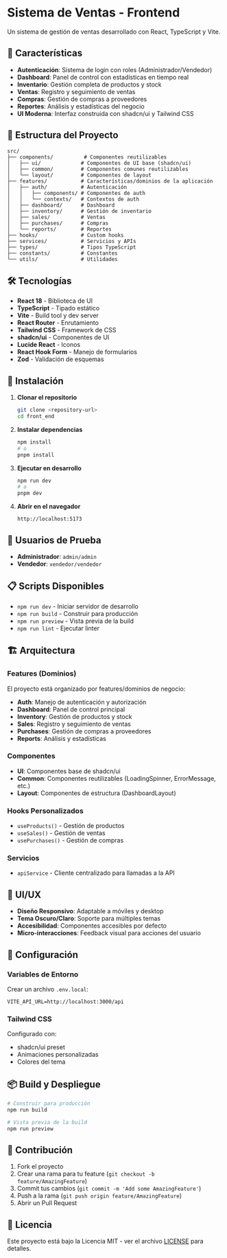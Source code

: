# Sistema de Ventas - Frontend

Un sistema de gestión de ventas desarrollado con React, TypeScript y Vite.

## 🚀 Características

- **Autenticación**: Sistema de login con roles (Administrador/Vendedor)
- **Dashboard**: Panel de control con estadísticas en tiempo real
- **Inventario**: Gestión completa de productos y stock
- **Ventas**: Registro y seguimiento de ventas
- **Compras**: Gestión de compras a proveedores
- **Reportes**: Análisis y estadísticas del negocio
- **UI Moderna**: Interfaz construida con shadcn/ui y Tailwind CSS

## 📁 Estructura del Proyecto

```
src/
├── components/          # Componentes reutilizables
│   ├── ui/             # Componentes de UI base (shadcn/ui)
│   ├── common/         # Componentes comunes reutilizables
│   └── layout/         # Componentes de layout
├── features/           # Características/dominios de la aplicación
│   ├── auth/           # Autenticación
│   │   ├── components/ # Componentes de auth
│   │   └── contexts/   # Contextos de auth
│   ├── dashboard/      # Dashboard
│   ├── inventory/      # Gestión de inventario
│   ├── sales/          # Ventas
│   ├── purchases/      # Compras
│   └── reports/        # Reportes
├── hooks/              # Custom hooks
├── services/           # Servicios y APIs
├── types/              # Tipos TypeScript
├── constants/          # Constantes
└── utils/              # Utilidades
```

## 🛠️ Tecnologías

- **React 18** - Biblioteca de UI
- **TypeScript** - Tipado estático
- **Vite** - Build tool y dev server
- **React Router** - Enrutamiento
- **Tailwind CSS** - Framework de CSS
- **shadcn/ui** - Componentes de UI
- **Lucide React** - Iconos
- **React Hook Form** - Manejo de formularios
- **Zod** - Validación de esquemas

## 🚀 Instalación

1. **Clonar el repositorio**
   ```bash
   git clone <repository-url>
   cd front_end
   ```

2. **Instalar dependencias**
   ```bash
   npm install
   # o
   pnpm install
   ```

3. **Ejecutar en desarrollo**
   ```bash
   npm run dev
   # o
   pnpm dev
   ```

4. **Abrir en el navegador**
   ```
   http://localhost:5173
   ```

## 👤 Usuarios de Prueba

- **Administrador**: `admin/admin`
- **Vendedor**: `vendedor/vendedor`

## 📋 Scripts Disponibles

- `npm run dev` - Iniciar servidor de desarrollo
- `npm run build` - Construir para producción
- `npm run preview` - Vista previa de la build
- `npm run lint` - Ejecutar linter

## 🏗️ Arquitectura

### Features (Dominios)

El proyecto está organizado por features/dominios de negocio:

- **Auth**: Manejo de autenticación y autorización
- **Dashboard**: Panel de control principal
- **Inventory**: Gestión de productos y stock
- **Sales**: Registro y seguimiento de ventas
- **Purchases**: Gestión de compras a proveedores
- **Reports**: Análisis y estadísticas

### Componentes

- **UI**: Componentes base de shadcn/ui
- **Common**: Componentes reutilizables (LoadingSpinner, ErrorMessage, etc.)
- **Layout**: Componentes de estructura (DashboardLayout)

### Hooks Personalizados

- `useProducts()` - Gestión de productos
- `useSales()` - Gestión de ventas
- `usePurchases()` - Gestión de compras

### Servicios

- `apiService` - Cliente centralizado para llamadas a la API

## 🎨 UI/UX

- **Diseño Responsivo**: Adaptable a móviles y desktop
- **Tema Oscuro/Claro**: Soporte para múltiples temas
- **Accesibilidad**: Componentes accesibles por defecto
- **Micro-interacciones**: Feedback visual para acciones del usuario

## 🔧 Configuración

### Variables de Entorno

Crear un archivo `.env.local`:

```env
VITE_API_URL=http://localhost:3000/api
```

### Tailwind CSS

Configurado con:
- shadcn/ui preset
- Animaciones personalizadas
- Colores del tema

## 📦 Build y Despliegue

```bash
# Construir para producción
npm run build

# Vista previa de la build
npm run preview
```

## 🤝 Contribución

1. Fork el proyecto
2. Crear una rama para tu feature (`git checkout -b feature/AmazingFeature`)
3. Commit tus cambios (`git commit -m 'Add some AmazingFeature'`)
4. Push a la rama (`git push origin feature/AmazingFeature`)
5. Abrir un Pull Request

## 📄 Licencia

Este proyecto está bajo la Licencia MIT - ver el archivo [LICENSE](LICENSE) para detalles. 